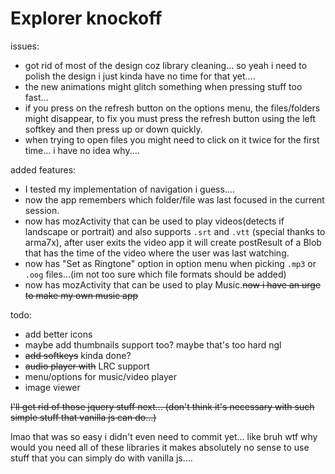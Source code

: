 Explorer knockoff
========

issues: 

 - got rid of most of the design coz library cleaning... so yeah i need to polish the design i just kinda have no time for that yet....
 - the new animations might glitch something when pressing stuff too fast...
 - if you press on the refresh button on the options menu, the files/folders might disappear, to fix you must press the refresh button using the left softkey and then press up or down quickly.
 - when trying to open files you might need to click on it twice for the first time... i have no idea why....

added features: 
 - I tested my implementation of navigation i guess....
 - now the app remembers which folder/file was last focused in the current session.
 - now has mozActivity that can be used to play videos(detects if landscape or portrait) and also supports `.srt` and `.vtt` (special thanks to arma7x), after user exits the video app it will create postResult of a Blob that has the time of the video where the user was last watching.
 - now has "Set as Ringtone" option in option menu when picking `.mp3` or `.oog` files...(im not too sure which file formats should be added) 
 - now has mozActivity that can be used to play Music.~~now i have an urge to make my own music app~~

todo:
 - add better icons
 - maybe add thumbnails support too? maybe that's too hard ngl
 - ~~add softkeys~~ kinda done?
 - ~~audio player with~~ LRC support
 - menu/options for music/video player
 - image viewer

~~I'll get rid of those jquery stuff next... (don't think it's necessary with such simple stuff that vanilla js can do...)~~

lmao that was so easy i didn't even need to commit yet... like bruh wtf why would you need all of these libraries it makes absolutely no sense to use stuff that you can simply do with vanilla js....
